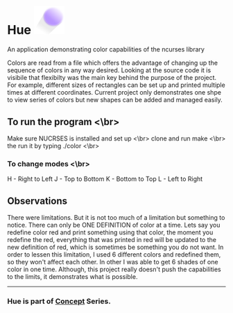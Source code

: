 # Hue  <img src="Logo.png" width="70" />
An application demonstrating color capabilities of the ncurses library 

Colors are read from a file which offers the advantage of changing up
the sequence of colors in any way desired.
Looking at the source code it is visibile that flexibilty was the main key 
behind the purpose of the project. For example, different sizes of rectangles can be set up and printed 
multiple times at different coordinates. 
Current project only demonstrates one shpe to view 
series of colors but new shapes can be added and managed easily.


## To run the program <\br>
Make sure NUCRSES is installed and set up <\br>
clone and run make <\br>
the run it by typing ./color <\br>
### To change modes  <\br>
H - Right to Left 
J - Top to Bottom
K - Bottom to Top
L - Left to Right


## Observations 
There were limitations. But it is not too much of a limitation but something to notice.
There can only be ONE DEFINITION of color at a time. Lets say you redefine color red and print something 
using that color, the moment you redefine the red, everything that was printed in red will be updated
to the new definition of red, which is sometimes be something you do not want. In order to lessen this
limitation, I used 6 different colors and redefined them, so they won't affect each other. In other
I was able to get 6 shades of one color in one time. Although, this project really doesn't push
the capabilities to the limits, it demonstrates what is possible. 


---
### Hue is part of [Concept](https://github.com/azimex/Concept) Series.
